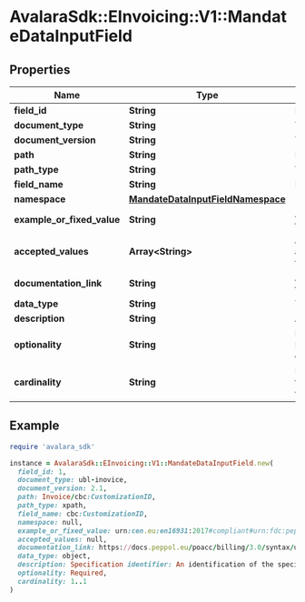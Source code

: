 # AvalaraSdk::EInvoicing::V1::MandateDataInputField

## Properties

| Name | Type | Description | Notes |
| ---- | ---- | ----------- | ----- |
| **field_id** | **String** | Field ID | [optional] |
| **document_type** | **String** | The document type | [optional] |
| **document_version** | **String** | The document version | [optional] |
| **path** | **String** | Path to this field | [optional] |
| **path_type** | **String** | The type of path | [optional] |
| **field_name** | **String** | Field name | [optional] |
| **namespace** | [**MandateDataInputFieldNamespace**](MandateDataInputFieldNamespace.md) |  | [optional] |
| **example_or_fixed_value** | **String** | An example of the content for this field | [optional] |
| **accepted_values** | **Array&lt;String&gt;** | An Array representing the acceptable values for this field | [optional] |
| **documentation_link** | **String** | An example of the content for this field | [optional] |
| **data_type** | **String** | The data type of this field. | [optional] |
| **description** | **String** | A description of this field | [optional] |
| **optionality** | **String** | Determines if the field if Required/Conditional/Optional or not required. | [optional] |
| **cardinality** | **String** | Represents the number of times an element can appear within the document | [optional] |

## Example

```ruby
require 'avalara_sdk'

instance = AvalaraSdk::EInvoicing::V1::MandateDataInputField.new(
  field_id: 1,
  document_type: ubl-inovice,
  document_version: 2.1,
  path: Invoice/cbc:CustomizationID,
  path_type: xpath,
  field_name: cbc:CustomizationID,
  namespace: null,
  example_or_fixed_value: urn:cen.eu:en16931:2017#compliant#urn:fdc:peppol.eu:2017:poacc:billing:3.0,
  accepted_values: null,
  documentation_link: https://docs.peppol.eu/poacc/billing/3.0/syntax/ubl-invoice/cbc-CustomizationID,
  data_type: object,
  description: Specification identifier: An identification of the specification containing the total set of rules regarding semantic content, cardinalities and business rules to which the data contained in the instance document conforms.,
  optionality: Required,
  cardinality: 1..1
)
```

